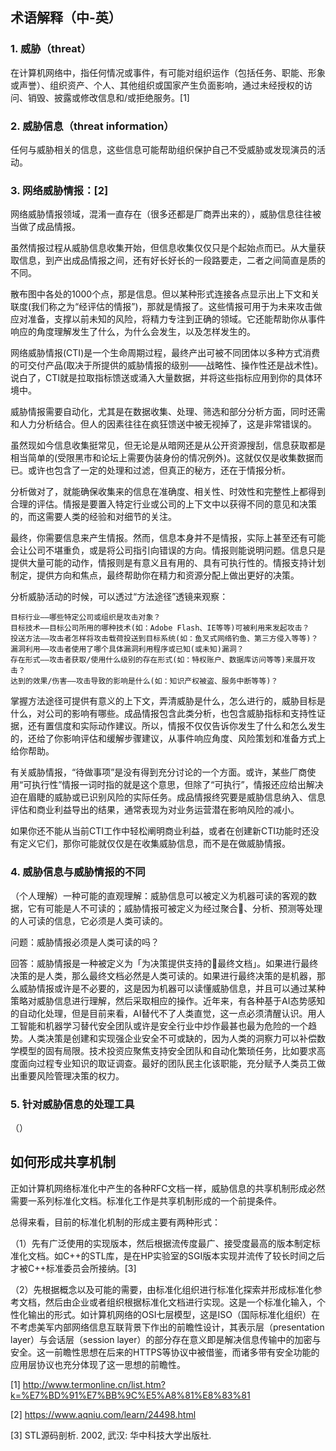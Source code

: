 ## 术语解释（中-英）

### 1. 威胁（threat）

在计算机网络中，指任何情况或事件，有可能对组织运作（包括任务、职能、形象或声誉）、组织资产、个人、其他组织或国家产生负面影响，通过未经授权的访问、销毁、披露或修改信息和/或拒绝服务。[1]

### 2. 威胁信息（threat information）

任何与威胁相关的信息，这些信息可能帮助组织保护自己不受威胁或发现演员的活动。

### 3. 网络威胁情报：[2]

网络威胁情报领域，混淆一直存在（很多还都是厂商弄出来的），威胁信息往往被当做了成品情报。

虽然情报过程从威胁信息收集开始，但信息收集仅仅只是个起始点而已。从大量获取信息，到产出成品情报之间，还有好长好长的一段路要走，二者之间简直是质的不同。

散布图中各处的1000个点，那是信息。但以某种形式连接各点显示出上下文和关联度(我们称之为“经评估的情报”)，那就是情报了。这些情报可用于为未来攻击做应对准备，支撑以前未知的风险，将精力专注到正确的领域。它还能帮助你从事件响应的角度理解发生了什么，为什么会发生，以及怎样发生的。

网络威胁情报(CTI)是一个生命周期过程，最终产出可被不同团体以多种方式消费的可交付产品(取决于所提供的威胁情报的级别——战略性、操作性还是战术性)。说白了，CTI就是拉取指标馈送或涌入大量数据，并将这些指标应用到你的具体环境中。

威胁情报需要自动化，尤其是在数据收集、处理、筛选和部分分析方面，同时还需和人力分析结合。但人的因素往往在疯狂馈送中被无视掉了，这是非常错误的。

虽然现如今信息收集挺常见，但无论是从暗网还是从公开资源搜刮，信息获取都是相当简单的(受限黑市和论坛上需要伪装身份的情况例外)。这就仅仅是收集数据而已。或许也包含了一定的处理和过滤，但真正的秘方，还在于情报分析。

分析做对了，就能确保收集来的信息在准确度、相关性、时效性和完整性上都得到合理的评估。情报是要置入特定行业或公司的上下文中以获得不同的意见和决策的，而这需要人类的经验和对细节的关注。

最终，你需要信息来产生情报。然而，信息本身并不是情报，实际上甚至还有可能会让公司不堪重负，或是将公司指引向错误的方向。情报则能说明问题。信息只是提供大量可能的动作，情报则是有意义且有用的、具有可执行性的。情报支持计划制定，提供方向和焦点，最终帮助你在精力和资源分配上做出更好的决策。

分析威胁活动的时候，可以透过“方法途径”透镜来观察：

    目标行业——哪些特定公司或组织是攻击对象？
    目标技术——目标公司所用的哪种技术(如：Adobe Flash、IE等等)可被利用来发起攻击？
    投送方法——攻击者怎样将攻击载荷投送到目标系统(如：鱼叉式网络钓鱼、第三方侵入等等)？
    漏洞利用——攻击者使用了哪个具体漏洞利用程序或已知(或未知)漏洞？
    存在形式——攻击者获取/使用什么级别的存在形式(如：特权账户、数据库访问等等)来展开攻击？
    达到的效果/伤害——攻击导致的影响是什么(如：知识产权被盗、服务中断等等)？

掌握方法途径可提供有意义的上下文，弄清威胁是什么，怎么进行的，威胁目标是什么，对公司的影响有哪些。成品情报包含此类分析，也包含威胁指标和支持性证据，还有置信度和实际动作建议。所以，情报不仅仅告诉你发生了什么和怎么发生的，还给了你影响评估和缓解步骤建议，从事件响应角度、风险策划和准备方式上给你帮助。

有关威胁情报，“待做事项”是没有得到充分讨论的一个方面。或许，某些厂商使用“可执行性”情报一词时指的就是这个意思，但除了“可执行”，情报还应给出解决迫在眉睫的威胁或已识别风险的实际任务。成品情报终究要是威胁信息纳入、信息评估和商业利益导出的结果，通常表现为对业务运营潜在影响风险的减小。

如果你还不能从当前CTI工作中轻松阐明商业利益，或者在创建新CTI功能时还没有定义它们，那你可能就仅仅是在收集威胁信息，而不是在做威胁情报。

### 4. 威胁信息与威胁情报的不同

（个人理解）一种可能的直观理解：威胁信息可以被定义为机器可读的客观的数据，它有可能是人不可读的；威胁情报可被定义为经过聚合、分析、预测等处理的人可读的信息，它必须是人类可读的。

问题：威胁情报必须是人类可读的吗？

回答：威胁情报是一种被定义为「为决策提供支持的最终文档」。如果进行最终决策的是人类，那么最终文档必然是人类可读的。如果进行最终决策的是机器，那么威胁情报或许是不必要的，这是因为机器可以读懂威胁信息，并且可以通过某种策略对威胁信息进行理解，然后采取相应的操作。近年来，有各种基于AI态势感知的自动化处理，但是目前来看，AI替代不了人类直觉，这一点必须清醒认识。用人工智能和机器学习替代安全团队或许是安全行业中炒作最甚也最为危险的一个趋势。人类决策是创建和实现强企业安全不可或缺的，因为人类的洞察力可以补偿数学模型的固有局限。技术投资应聚焦支持安全团队和自动化繁琐任务，比如要求高度面向过程专业知识的取证调查。最好的团队民主化该职能，充分赋予人类员工做出重要风险管理决策的权力。

### 5. 针对威胁信息的处理工具

（）

## 如何形成共享机制

正如计算机网络标准化中产生的各种RFC文档一样，威胁信息的共享机制形成必然需要一系列标准化文档。标准化工作是共享机制形成的一个前提条件。

总得来看，目前的标准化机制的形成主要有两种形式：

（1）先有广泛使用的实现版本，然后根据流传度最广、接受度最高的版本制定标准化文档。如C++的STL库，是在HP实验室的SGI版本实现并流传了较长时间之后才被C++标准委员会所接纳。[3]

（2）先根据概念以及可能的需要，由标准化组织进行标准化探索并形成标准化参考文档，然后由企业或者组织根据标准化文档进行实现。这是一个标准化输入，个性化输出的形式。如计算机网络的OSI七层模型，这是ISO（国际标准化组织）在不考虑美军内部网络信息互联背景下作出的前瞻性设计，其表示层（presentation layer）与会话层（session layer）的部分存在意义即是解决信息传输中的加密与安全。这一前瞻性思想在后来的HTTPS等协议中被借鉴，而诸多带有安全功能的应用层协议也充分体现了这一思想的前瞻性。



[1] http://www.termonline.cn/list.htm?k=%E7%BD%91%E7%BB%9C%E5%A8%81%E8%83%81

[2] https://www.aqniu.com/learn/24498.html

[3] STL源码剖析. 2002, 武汉: 华中科技大学出版社.
